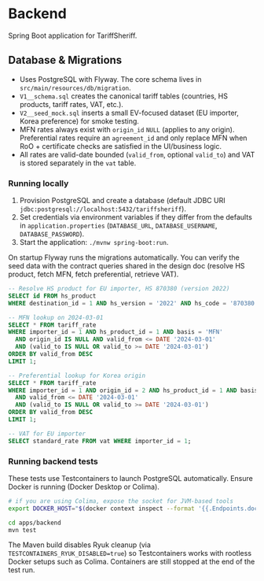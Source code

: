 # Backend

Spring Boot application for TariffSheriff.

## Database & Migrations

- Uses PostgreSQL with Flyway. The core schema lives in `src/main/resources/db/migration`.
- `V1__schema.sql` creates the canonical tariff tables (countries, HS products, tariff rates, VAT, etc.).
- `V2__seed_mock.sql` inserts a small EV-focused dataset (EU importer, Korea preference) for smoke testing.
- MFN rates always exist with `origin_id` `NULL` (applies to any origin). Preferential rates require an `agreement_id` and only replace MFN when RoO + certificate checks are satisfied in the UI/business logic.
- All rates are valid-date bounded (`valid_from`, optional `valid_to`) and VAT is stored separately in the `vat` table.

### Running locally

1. Provision PostgreSQL and create a database (default JDBC URI `jdbc:postgresql://localhost:5432/tariffsheriff`).
2. Set credentials via environment variables if they differ from the defaults in `application.properties` (`DATABASE_URL`, `DATABASE_USERNAME`, `DATABASE_PASSWORD`).
3. Start the application: `./mvnw spring-boot:run`.

On startup Flyway runs the migrations automatically. You can verify the seed data with the contract queries shared in the design doc (resolve HS product, fetch MFN, fetch preferential, retrieve VAT).

```sql
-- Resolve HS product for EU importer, HS 870380 (version 2022)
SELECT id FROM hs_product
WHERE destination_id = 1 AND hs_version = '2022' AND hs_code = '870380';

-- MFN lookup on 2024-03-01
SELECT * FROM tariff_rate
WHERE importer_id = 1 AND hs_product_id = 1 AND basis = 'MFN'
  AND origin_id IS NULL AND valid_from <= DATE '2024-03-01'
  AND (valid_to IS NULL OR valid_to >= DATE '2024-03-01')
ORDER BY valid_from DESC
LIMIT 1;

-- Preferential lookup for Korea origin
SELECT * FROM tariff_rate
WHERE importer_id = 1 AND origin_id = 2 AND hs_product_id = 1 AND basis = 'PREF'
  AND valid_from <= DATE '2024-03-01'
  AND (valid_to IS NULL OR valid_to >= DATE '2024-03-01')
ORDER BY valid_from DESC
LIMIT 1;

-- VAT for EU importer
SELECT standard_rate FROM vat WHERE importer_id = 1;
```

### Running backend tests

These tests use Testcontainers to launch PostgreSQL automatically. Ensure Docker is running (Docker Desktop or Colima).

```bash
# if you are using Colima, expose the socket for JVM-based tools
export DOCKER_HOST="$(docker context inspect --format '{{.Endpoints.docker.Host}}')"

cd apps/backend
mvn test
```

The Maven build disables Ryuk cleanup (via `TESTCONTAINERS_RYUK_DISABLED=true`) so Testcontainers works with rootless Docker setups such as Colima. Containers are still stopped at the end of the test run.
